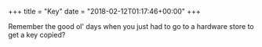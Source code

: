 +++
title = "Key"
date = "2018-02-12T01:17:46+00:00"
+++

Remember the good ol' days when you just had to go to a hardware store to get a key copied?
			